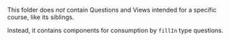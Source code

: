 This folder does _not_ contain Questions and Views intended for a specific course, like its siblings.

Instead, it contains components for consumption by `fillIn` type questions.
